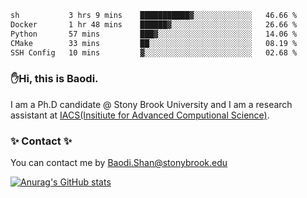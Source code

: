 <!--START_SECTION:waka-->

```txt
sh           3 hrs 9 mins    ███████████▓░░░░░░░░░░░░░   46.66 %
Docker       1 hr 48 mins    ██████▓░░░░░░░░░░░░░░░░░░   26.66 %
Python       57 mins         ███▓░░░░░░░░░░░░░░░░░░░░░   14.06 %
CMake        33 mins         ██░░░░░░░░░░░░░░░░░░░░░░░   08.19 %
SSH Config   10 mins         ▓░░░░░░░░░░░░░░░░░░░░░░░░   02.68 %
```

<!--END_SECTION:waka-->

### ✋Hi, this is Baodi. 

I am a Ph.D candidate @ Stony Brook University and I am a research assistant at [IACS(Insitiute for Advanced Computional Science)](https://iacs.stonybrook.edu/).

### ✨ Contact ✨

You can contact me by [Baodi.Shan@stonybrook.edu](mailto:Baodi.Shan@stonybrook.edu)

[![Anurag's GitHub stats](https://github-readme-stats.vercel.app/api?username=lwshanbd&theme=jolly&show_icons=true&count_private=true&include_all_commits=true)](https://github.com/anuraghazra/github-readme-stats)



<!--
**lwshanbd/lwshanbd** is a ✨ _special_ ✨ repository because its `README.md` (this file) appears on your GitHub profile.

Here are some ideas to get you started:

- 🔭 I’m currently working on ...
- 🌱 I’m currently learning ...
- 👯 I’m looking to collaborate on ...
- 🤔 I’m looking for help with ...
- 💬 Ask me about ...
- 📫 How to reach me: ...
- 😄 Pronouns: ...
- ⚡ Fun fact: ...
-->
